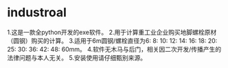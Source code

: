 # industroal
1.这是一款全python开发的exe软件。
2.用于计算重工业企业购买地脚螺栓原材（圆钢）购买的计算。
3.适用于6m圆钢/螺栓直径为6:  8:    10:     12:     14:  16:     18:     20:     25:     30:     36:     42:     48:     60mm。
4.软件无木马与后门，相关因二次开发/传播产生的法律问题与本人无关。
5.安装使用请仔细甄别来源。
